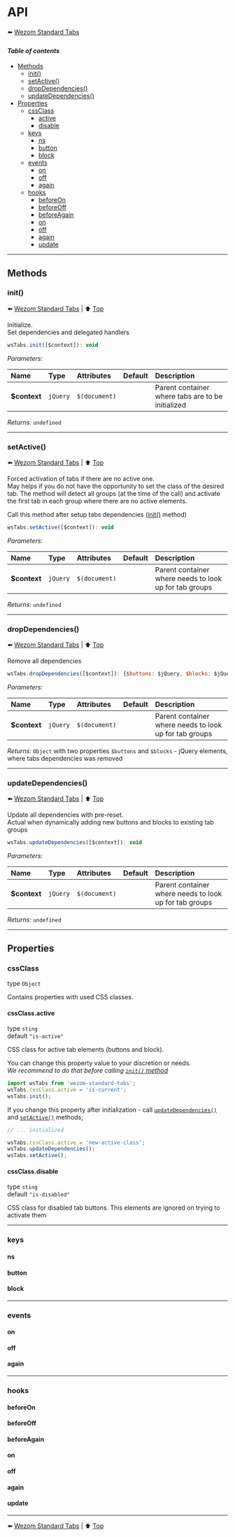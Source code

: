 # API

:arrow_left: [Wezom Standard Tabs](../README.md)

#### *Table of contents*

- [Methods](#methods)
    - [init()](#init)
    - [setActive()](#setactive)
    - [dropDependencies()](#dropdependencies)
    - [updateDependencies()](#updatedependencies)
- [Properties](#properties)
    - [cssClass](#cssclass)
        - [active](#active)
        - [disable](#disable)
    - [keys](#keys)
        - [ns](#ns)
        - [button](#button)
        - [block](#block)
    - [events](#events)
        - [on](#on)
        - [off](#off)
        - [again](#again)
    - [hooks](#hooks)
        - [beforeOn](#beforeon)
        - [beforeOff](#beforeoff)
        - [beforeAgain](#beforeagain)
        - [on](#on-1)
        - [off](#off-1)
        - [again](#again-1)
        - [update](#update)

---

## Methods

### init()

:arrow_left: [Wezom Standard Tabs](../README.md) | :arrow_up: [Top](#readme)

Initialize.  
Set dependencies and delegated handlers

```js
wsTabs.init([$context]): void
```

_Parameters:_

| Name | Type | Attributes | Default | Description |
| :--- | :--- | :--------- | :------ | :---------- |
| **$context**  | `jQuery` |  `$(document)` |     | Parent container where tabs are to be initialized |

_Returns:_ `undefined`

---

### setActive()

:arrow_left: [Wezom Standard Tabs](../README.md) | :arrow_up: [Top](#readme)

Forced activation of tabs if there are no active one.  
May helps if you do not have the opportunity to set the class of the desired tab. The method will detect all groups (at the time of the call) and activate the first tab in each group where there are no active elements.

Call this method after setup tabs dependencies ([init()](#init) method)


```js
wsTabs.setActive([$context]): void
```

_Parameters:_

| Name | Type | Attributes | Default | Description |
| :--- | :--- | :--------- | :------ | :---------- |
| **$context**  | `jQuery` |  `$(document)` |     | Parent container where needs to look up for tab groups |

_Returns:_ `undefined`

---

### dropDependencies()

:arrow_left: [Wezom Standard Tabs](../README.md) | :arrow_up: [Top](#readme)

Remove all dependencies

```js
wsTabs.dropDependencies([$context]): {$buttons: $jQuery, $blocks: $jQuery}
```

_Parameters:_

| Name | Type | Attributes | Default | Description |
| :--- | :--- | :--------- | :------ | :---------- |
| **$context**  | `jQuery` |  `$(document)` |     | Parent container where needs to look up for tab groups |

_Returns:_ `Object` with two properties `$buttons` and `$blocks` - jQuery elements, where tabs dependencies was removed

---

### updateDependencies()

:arrow_left: [Wezom Standard Tabs](../README.md) | :arrow_up: [Top](#readme)

Update all dependencies with pre-reset.  
Actual when dynamically adding new buttons and blocks to existing tab groups

```js
wsTabs.updateDependencies([$context]): void
```

_Parameters:_

| Name | Type | Attributes | Default | Description |
| :--- | :--- | :--------- | :------ | :---------- |
| **$context**  | `jQuery` |  `$(document)` |     | Parent container where needs to look up for tab groups |

_Returns:_ `undefined`

---


## Properties

### cssClass

type `Object`

Contains properties with used CSS classes.

#### cssClass.active

type `sting`  
default `"is-active"`

CSS class for active tab elements (buttons and block).  

You can change this property value  to your discretion or needs.  
_We recommend to do that before calling [`init()` method](#init)_

```js
import wsTabs from 'wezom-standard-tabs';
wsTabs.cssClass.active = 'is-current';
wsTabs.init();
```

If you change this property after initialization - call [`updateDependencies()`](#updatedependencies) and [`setActive()`](#setactive) methods;

```js
// ... initialized

wsTabs.cssClass.active = 'new-active-class';
wsTabs.updateDependencies();
wsTabs.setActive();
```

#### cssClass.disable

type `sting`  
default `"is-disabled"`

CSS class for disabled tab buttons. This elements are ignored on trying to activate them

---

### keys

#### ns

#### button

#### block

---

### events

#### on

#### off

#### again

---

### hooks

#### beforeOn

#### beforeOff

#### beforeAgain

#### on

#### off

#### again

#### update

---

:arrow_left: [Wezom Standard Tabs](../README.md) | :arrow_up: [Top](#readme)
